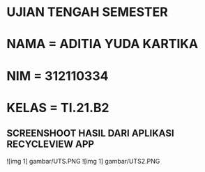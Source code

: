 # UJIAN TENGAH SEMESTER

# NAMA = ADITIA YUDA KARTIKA
# NIM = 312110334
# KELAS = TI.21.B2

## SCREENSHOOT HASIL DARI APLIKASI RECYCLEVIEW APP

![img 1] gambar/UTS.PNG
![img 1] gambar/UTS2.PNG
